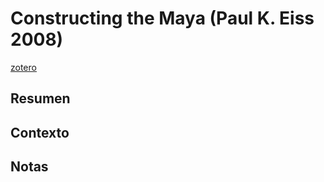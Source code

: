 # Constructing the Maya (Paul K. Eiss 2008)

[zotero](zotero://select/items/@eiss2008)

## Resumen

## Contexto

## Notas

<!--El libro se estructura en-->

<!--Estructura conceptual:-->

<!--Argumentos generales:-->

